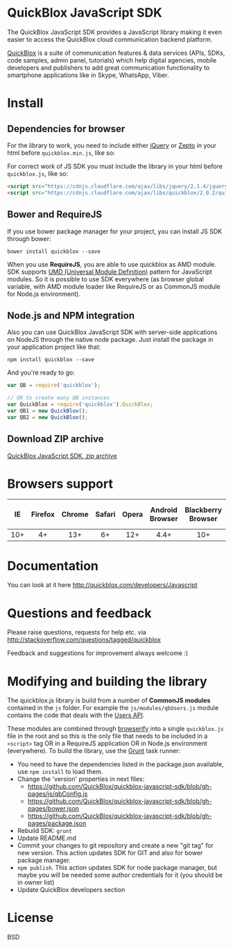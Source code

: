 # QuickBlox JavaScript SDK

The QuickBlox JavaScript SDK provides a JavaScript library making it even
easier to access the QuickBlox cloud communication backend platform.

[QuickBlox](https://quickblox.com) is a suite of communication features & data services (APIs, SDKs, code samples, admin panel, tutorials) which help digital agencies, mobile developers and publishers to add great communication functionality to smartphone applications like in Skype, WhatsApp, Viber. 


# Install

## Dependencies for browser

For the library to work, you need to include either [jQuery](http://jquery.com/) or [Zepto](http://zeptojs.com/) in your html before `quickblox.min.js`, like so:

For correct work of JS SDK you must include the  library in your html before `quickblox.js`, like so:

```html
<script src="https://cdnjs.cloudflare.com/ajax/libs/jquery/2.1.4/jquery.min.js"></script>
<script src="https://cdnjs.cloudflare.com/ajax/libs/quickblox/2.0.2/quickblox.min.js"></script>
```

## Bower and RequireJS

If you use bower package manager for your project, you can install JS SDK through bower:

```
bower install quickblox --save
```

When you use **RequireJS**, you are able to use quickblox as AMD module. SDK supports [UMD (Universal Module Definition)](https://github.com/umdjs/umd) pattern for JavaScript modules. So it is possible to use SDK everywhere (as browser global variable, with AMD module loader like RequireJS or as CommonJS module for Node.js environment).

## Node.js and NPM integration

Also you can use QuickBlox JavaScript SDK with server-side applications on NodeJS through the native node package. Just install the package in your application project like that:

```
npm install quickblox --save
```

And you're ready to go:

```javascript
var QB = require('quickblox');

// OR to create many QB instances
var QuickBlox = require('quickblox').QuickBlox;
var QB1 = new QuickBlox();
var QB2 = new QuickBlox();
```

## Download ZIP archive

[QuickBlox JavaScript SDK, zip archive](https://github.com/QuickBlox/quickblox-javascript-sdk/archive/gh-pages.zip)

# Browsers support

| IE   | Firefox | Chrome | Safari | Opera | Android Browser | Blackberry Browser | Opera Mobile | Chrome for Android | Firefox for Android |
|:----:|:-------:|:------:|:------:|:-----:|:---------------:|:------------------:|:------------:|:------------------:|:------------------------:|
| 10+  |  4+     | 13+    |  6+    |  12+	 |       4.4+	     |         10+        |	     12+	    |         35+        |	         30+             |

# Documentation

You can look at it here http://quickblox.com/developers/Javascript

# Questions and feedback

Please raise questions, requests for help etc. via http://stackoverflow.com/questions/tagged/quickblox

Feedback and suggestions for improvement always welcome :)

# Modifying and building the library

The quickblox.js library is build from a number of **CommonJS modules** contained in the `js` folder. For example the `js/modules/qbUsers.js` module contains the code that deals with the [Users API](http://quickblox.com/developers/Users).

These modules are combined through [browserify](http://browserify.org/) into a single `quickblox.js` file in the root and so this is the only file that needs to be included in a `<script>` tag OR in a RequireJS application OR in Node.js environment (everywhere). To build the library, use the [Grunt](http://gruntjs.com/) task runner:

* You need to have the dependencies listed in the package.json available, use `npm install` to load them.
* Change the 'version' properties in next files:
  * https://github.com/QuickBlox/quickblox-javascript-sdk/blob/gh-pages/js/qbConfig.js
  * https://github.com/QuickBlox/quickblox-javascript-sdk/blob/gh-pages/bower.json
  * https://github.com/QuickBlox/quickblox-javascript-sdk/blob/gh-pages/package.json
* Rebuild SDK: `grunt`
* Update README.md
* Commit your changes to git repository and create a new "git tag" for new version. This action updates SDK for GIT and also for bower package manager.
* `npm publish`. This action updates SDK for node package manager, but maybe you will be needed some author credentials for it (you should be in owner list)
* Update QuickBlox developers section

# License
BSD
